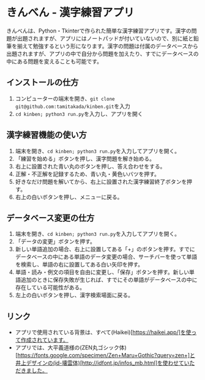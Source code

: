 # きんべん - 漢字練習アプリ

きんべんは、Python・Tkinterで作られた簡単な漢字練習アプリです。漢字の問題が出題されますが、アプリにはノートパッドが付いていないので、別に紙と鉛筆を揃えて勉強するという形になります。漢字の問題は付属のデータベースから出題されますが、アプリの中で自分から問題を加えたり、すでにデータベースの中にある問題を変えることも可能です。

## インストールの仕方
1. コンピューターの端末を開き、`git clone git@github.com:tamitakada/kinben.git`を入力
2. `cd kinben; python3 run.py`を入力し、アプリを開く

## 漢字練習機能の使い方
1. 端末を開き、`cd kinben; python3 run.py`を入力してアプリを開く。
2. 「練習を始める」ボタンを押し、漢字問題を解き始める。
3. 右上に設置された青い丸のボタンを押し、答え合わせをする。
4. 正解・不正解を記録するため、青い丸・黄色いバツを押す。
5. 好きなだけ問題を解いてから、右上に設置された漢字練習終了ボタンを押す。
6. 右上の白いボタンを押し、メニューに戻る。

## データベース変更の仕方
1. 端末を開き、`cd kinben; python3 run.py`を入力してアプリを開く。
2. 「データの変更」ボタンを押す。
3. 新しい単語追加の場合、右上に設置してある「+」のボタンを押す。すでにデータベースの中にある単語のデータ変更の場合、サーチバーを使って単語を検索し、単語の右に設置してある白い矢印を押す。
4. 単語・読み・例文の項目を自由に変更し、「保存」ボタンを押す。新しい単語追加のときに保存失敗が生じれば、すでにその単語がデータベースの中に存在している可能性がある。
5. 左上の白いボタンを押し、漢字検索場面に戻る。

## リンク
* アプリで使用されている背景は、すべて(Haikei)[https://haikei.app/]を使って作成されています。
* アプリでは、大平義道様の(ZEN丸ゴシック体)[https://fonts.google.com/specimen/Zen+Maru+Gothic?query=zen+]と井上デザインの(id-壊雲体)[http://idfont.jp/infos_mb.html]を使わせていただきました。
